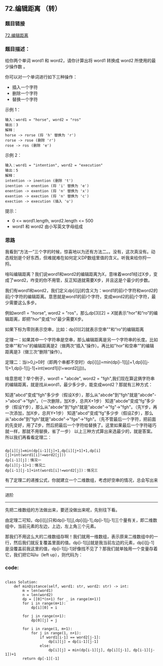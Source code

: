 ##   72.编辑距离 （转）
### 题目链接
[72.编辑距离](https://leetcode-cn.com/problems/edit-distance/)

### 题目描述：
给你两个单词 word1 和 word2，请你计算出将 word1 转换成 word2 所使用的最少操作数 。

你可以对一个单词进行如下三种操作：

- 插入一个字符
- 删除一个字符
- 替换一个字符
 

示例 1：
```
输入：word1 = "horse", word2 = "ros"
输出：3
解释：
horse -> rorse (将 'h' 替换为 'r')
rorse -> rose (删除 'r')
rose -> ros (删除 'e')
```
示例 2：
```
输入：word1 = "intention", word2 = "execution"
输出：5
解释：
intention -> inention (删除 't')
inention -> enention (将 'i' 替换为 'e')
enention -> exention (将 'n' 替换为 'x')
exention -> exection (将 'n' 替换为 'c')
exection -> execution (插入 'u')
```

提示：

- 0 <= word1.length, word2.length <= 500
- word1 和 word2 由小写英文字母组成


### 思路
我看到“方法一”三个字的时候，惊喜地以为还有方法二。。没有，这次真没有。动态规划是个好东西，但难就难在如何定义DP数组里值的含义。听我来给你捋一捋。

啥叫编辑距离？我们说word1和word2的编辑距离为X，意味着word1经过X步，变成了word2，咋变的你不用管，反正知道就需要X步，并且这是个最少的步数。

我们有word1和word2，我们定义$dp[i][j]$的含义为：word1的前i个字符和word2的前j个字符的编辑距离。意思就是word1的前i个字符，变成word2的前j个字符，最少需要这么多步。

例如word1 = "horse", word2 = "ros"，那么$dp[3][2]=X$就表示"hor"和“ro”的编辑距离，即把"hor"变成“ro”最少需要X步。

如果下标为零则表示空串，比如：dp[0][2]就表示空串""和“ro”的编辑距离

定理一：如果其中一个字符串是空串，那么编辑距离是另一个字符串的长度。比如空串“”和“ro”的编辑距离是2（做两次“插入”操作）。再比如"hor"和空串“”的编辑距离是3（做三次“删除”操作）。

定理二：当i>0,j>0时（即两个串都不空时）dp[i][j]=min(dp[i-1][j]+1,dp[i][j-1]+1,dp[i-1][j-1]+int(word1[i]!=word2[j]))。

啥意思呢？举个例子，word1 = "abcde", word2 = "fgh",我们现在算这俩字符串的编辑距离，就是找从word1，最少多少步，能变成word2？那就有三种方式：

知道"abcd"变成"fgh"多少步（假设X步），那么从"abcde"到"fgh"就是"abcde"->"abcd"->"fgh"。（一次删除，加X步，总共X+1步）
知道"abcde"变成“fg”多少步（假设Y步），那么从"abcde"到"fgh"就是"abcde"->"fg"->"fgh"。（先Y步，再一次添加，加X步，总共Y+1步）
知道"abcd"变成“fg”多少步（假设Z步），那么从"abcde"到"fgh"就是"abcde"->"fge"->"fgh"。（先不管最后一个字符，把前面的先变好，用了Z步，然后把最后一个字符给替换了。这里如果最后一个字符碰巧就一样，那就不用替换，省了一步）
以上三种方式算出来选最少的，就是答案。所以我们再看看定理二：
```

dp[i][j]=min(dp[i-1][j]+1,dp[i][j+1]+1,dp[i][j]+int(word1[i]!=word2[j]))
dp[i-1][j]：情况一
dp[i][j-1]+1：情况二
dp[i-1][j-1]+int(word1[i]!=word2[j])：情况三
```
有了定理二的递推公式，你就建立一个二维数组，考虑好空串的情况，总会写出来

-------------------------------------

进阶

-------------------------------------

先把二维数组的方法做出来，要还没做出来呢，先别往下看。

由定理二可知，dp[i][j]只和dp[i-1][j],dp[i][j-1],dp[i-1][j-1]三个量有关，即二维数组中，当前元素的左边，上边，左上角三个元素。

那我们不用这么大的二维数组存啊！我们就用一维数组，表示原来二维数组中的一行，然后我们就反复覆盖里面的值。dp[i-1][j]就是我当前左边的元素，dp[i][j-1]是没覆盖前我这里的值，dp[i-1][j-1]好像找不见了？那我们就单独用一个变量存着它，我们把它叫lu（left up），则代码为：

### code:
```

class Solution:
    def minDistance(self, word1: str, word2: str) -> int:
        m = len(word1)
        n = len(word2)
        dp = [[0]*(n+1) for _ in range(m+1)]
        for i in range(m+1):
            dp[i][0] = i

        for j in range(n+1):
            dp[0][j] = j

        for i in range(1, m+1):
            for j in range(1, n+1):
                if word1[i-1] == word2[j-1]:
                    dp[i][j] = dp[i-1][j-1]
                else:
                    dp[i][j] = min(dp[i-1][j], dp[i][j-1], dp[i-1][j-1])+1
        return dp[-1][-1]
```
